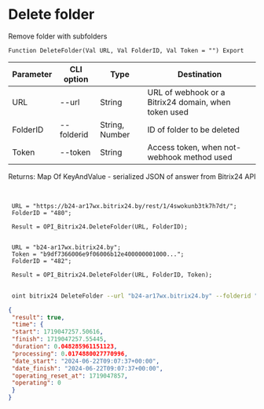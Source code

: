 ﻿---
sidebar_position: 13
---

# Delete folder
 Remove folder with subfolders



`Function DeleteFolder(Val URL, Val FolderID, Val Token = "") Export`

 | Parameter | CLI option | Type | Destination |
 |-|-|-|-|
 | URL | --url | String | URL of webhook or a Bitrix24 domain, when token used |
 | FolderID | --folderid | String, Number | ID of folder to be deleted |
 | Token | --token | String | Access token, when not-webhook method used |

 
 Returns: Map Of KeyAndValue - serialized JSON of answer from Bitrix24 API

<br/>




```bsl title="Code example"
 URL = "https://b24-ar17wx.bitrix24.by/rest/1/4swokunb3tk7h7dt/";
 FolderID = "480";
 
 Result = OPI_Bitrix24.DeleteFolder(URL, FolderID);
 
 
 URL = "b24-ar17wx.bitrix24.by";
 Token = "b9df7366006e9f06006b12e400000001000...";
 FolderID = "482";
 
 Result = OPI_Bitrix24.DeleteFolder(URL, FolderID, Token);
```
	


```sh title="CLI command example"
 
 oint bitrix24 DeleteFolder --url "b24-ar17wx.bitrix24.by" --folderid "482" --token "b9df7366006e9f06006b12e400000001000..."

```

```json title="Result"
{
 "result": true,
 "time": {
 "start": 1719047257.50616,
 "finish": 1719047257.55445,
 "duration": 0.048285961151123,
 "processing": 0.0174880027770996,
 "date_start": "2024-06-22T09:07:37+00:00",
 "date_finish": "2024-06-22T09:07:37+00:00",
 "operating_reset_at": 1719047857,
 "operating": 0
 }
}
```
